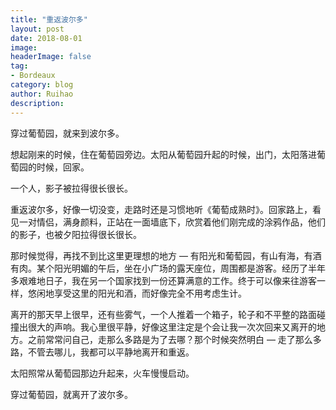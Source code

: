 ```yaml
---
title: "重返波尔多"
layout: post
date: 2018-08-01
image: 
headerImage: false
tag:
- Bordeaux
category: blog
author: Ruihao
description: 
---
```


<div class="breaker"></div>

穿过葡萄园，就来到波尔多。

想起刚来的时候，住在葡萄园旁边。太阳从葡萄园升起的时候，出门，太阳落进葡萄园的时候，回家。

一个人，影子被拉得很长很长。

重返波尔多，好像一切没变，走路时还是习惯地听《葡萄成熟时》。回家路上，看见一对情侣，满身颜料，正站在一面墙底下，欣赏着他们刚完成的涂鸦作品，他们的影子，也被夕阳拉得很长很长。

那时候觉得，再找不到比这里更理想的地方 — 有阳光和葡萄园，有山有海，有酒有肉。某个阳光明媚的午后，坐在小广场的露天座位，周围都是游客。经历了半年多艰难地日子，我在另一个国家找到一份还算满意的工作。终于可以像来往游客一样，悠闲地享受这里的阳光和酒，而好像完全不用考虑生计。

离开的那天早上很早，还有些雾气，一个人推着一个箱子，轮子和不平整的路面碰撞出很大的声响。我心里很平静，好像这里注定是个会让我一次次回来又离开的地方。之前常常问自己，走那么多路是为了去哪？那个时候突然明白 — 走了那么多路，不管去哪儿，我都可以平静地离开和重返。

太阳照常从葡萄园那边升起来，火车慢慢启动。

穿过葡萄园，就离开了波尔多。

<div class="breaker"></div>